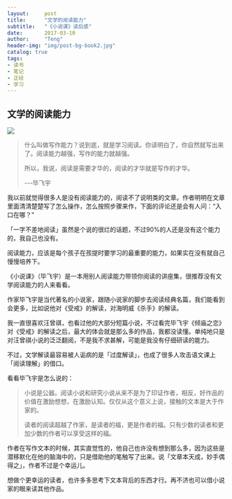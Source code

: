 ```yaml
---
layout:     post
title:      "文学的阅读能力"
subtitle:   "《小说课》读后感"
date:       2017-03-10
author:     "Teng"
header-img: "img/post-bg-book2.jpg"
catalog: true
tags:
- 读书
- 笔记
- 正经
- 学习
---
```


## 文学的阅读能力

![](http://images.tengblog.cn/17-3-10/84183703-file_1489112090685_3096.png)

> 什么叫做写作能力？说到底，就是学习阅读。你读明白了，你自然就写出来了。阅读能力越强，写作的能力就越强。
> 
> 所以，我说，阅读是需要才华的，阅读的才华就是写作的才华。
> 
> ---毕飞宇

我以前就觉得很多人是没有阅读能力的，阅读不了说明类的文章。作者明明在文章里面清清楚楚写了怎么操作，怎么按照步骤来作，下面的评论还是会有人问：“入口在哪？”

「一字不差地阅读」虽然是个说的很烂的话题，不过90%的人还是没有这个能力的，我自己也没有。

阅读能力，应该是每个孩子在孩提时要学习的最重要的能力，如果实在没有就自己慢慢培养下。

《小说课》（毕飞宇）是一本用别人阅读能力带领你阅读的讲座集，很推荐没有文学阅读能力的人来看看。

作家毕飞宇是当代著名的小说家，跟随小说家的脚步去阅读经典名篇，我们能看到会更多，比如说他对《受戒》的解读，对海明威《杀手》的解读。

我一直很喜欢汪曾祺，也看过他的大部分短篇小说，不过看完毕飞宇《倾庙之恋》对《受戒》的解读之后，最大的体会就是那么多的作品，我都没读懂。单纯地只是对汪曾祺小说的泛泛翻阅，不是我不求甚解，可能是我没有仔细研读的能力。

不过，文学解读最容易被人诟病的是「过度解读」，也成了很多人攻击语文课上「阅读理解」的借口。

看看毕飞宇是怎么说的：

> 小说是公器。阅读小说和研究小说从来不是为了印证作者，相反，好作品的价值在激励想想，在激励认知。仅仅从这个意义上说，接触的文本是大于作家的。
>  
>  读者的阅读超越了作家，是读者的福，更是作者的福。只有少数的读者和更加少数的作者可以享受这样的福。

作者在写作文本的时候，其实直觉性的，他自己也许没有想到那么多，因为这些是潜移默化在他的脑海中的，只是借助他的笔触写了出来。说「文章本天成，妙手偶得之」，作者不过是个幸运儿。

想做个更幸运的读者，也许多多思考下文本背后的东西才行。再不济也可以借小说家的眼来读其他作品。